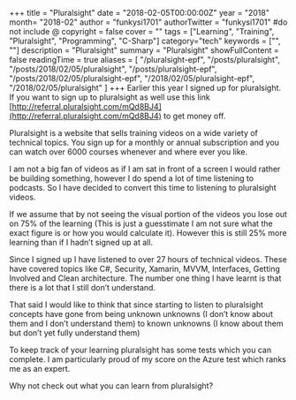 +++
title = "Pluralsight"
date = "2018-02-05T00:00:00Z"
year = "2018"
month= "2018-02"
author = "funkysi1701"
authorTwitter = "funkysi1701" #do not include @
copyright = false
cover = ""
tags = ["Learning", "Training", "Pluralsight", "Programming", "C-Sharp"]
category="tech"
keywords = ["", ""]
description = "Pluralsight"
summary = "Pluralsight"
showFullContent = false
readingTime = true
aliases = [
    "/pluralsight-epf",
    "/posts/pluralsight",
    "/posts/2018/02/05/pluralsight",
    "/posts/pluralsight-epf",
    "/posts/2018/02/05/pluralsight-epf",
    "/2018/02/05/pluralsight-epf",
    "/2018/02/05/pluralsight"
]
+++
Earlier this year I signed up for pluralsight. If you want to sign up to pluralsight as well use this link [http://referral.pluralsight.com/mQd8BJ4](http://referral.pluralsight.com/mQd8BJ4) to get money off.

Pluralsight is a website that sells training videos on a wide variety of technical topics. You sign up for a monthly or annual subscription and you can watch over 6000 courses whenever and where ever you like.

I am not a big fan of videos as if I am sat in front of a screen I would rather be building something, however I do spend a lot of time listening to podcasts. So I have decided to convert this time to listening to pluralsight videos.

If we assume that by not seeing the visual portion of the videos you lose out on 75% of the learning (This is just a guesstimate I am not sure what the exact figure is or how you would calculate it). However this is still 25% more learning than if I hadn’t signed up at all.

Since I signed up I have listened to over 27 hours of technical videos. These have covered topics like C#, Security, Xamarin, MVVM, Interfaces, Getting Involved and Clean architecture. The number one thing I have learnt is that there is a lot that I still don’t understand.

That said I would like to think that since starting to listen to pluralsight concepts have gone from being unknown unknowns (I don’t know about them and I don’t understand them) to known unknowns (I know about them but don’t yet fully understand them)

To keep track of your learning pluralsight has some tests which you can complete. I am particularly proud of my score on the Azure test which ranks me as an expert.

Why not check out what you can learn from pluralsight?